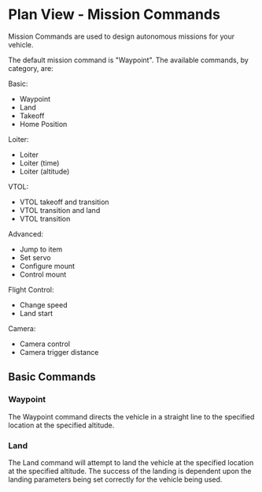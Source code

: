 # Plan View - Mission Commands
Mission Commands are used to design autonomous missions for your vehicle.

The default mission command is "Waypoint". The available commands, by category, are:

Basic:
* Waypoint
* Land
* Takeoff
* Home Position

Loiter:
* Loiter
* Loiter (time)
* Loiter (altitude)

VTOL:
* VTOL takeoff and transition
* VTOL transition and land
* VTOL transition

Advanced:
* Jump to item
* Set servo
* Configure mount
* Control mount

Flight Control:
* Change speed
* Land start

Camera:
* Camera control
* Camera trigger distance


## Basic Commands
### Waypoint
The Waypoint command directs the vehicle in a straight line to the specified location at the specified altitude.

### Land
The Land command will attempt to land the vehicle at the specified location at the specified altitude. The success of the landing is dependent upon the landing parameters being set correctly for the vehicle being used. 
